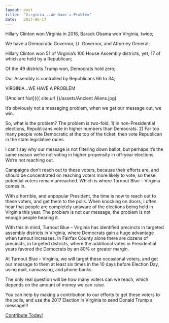 ```yaml
---
layout: post
title:  "Virginia...We Have a Problem"
date:   2017-06-17
---
```

Hillary Clinton won Virginia in 2016, Barack Obama won Virginia, twice;

We have a Democratic Governor, Lt. Governor, and Attorney General;

Hillary Clinton won 51 of Virginia’s 100 House Assembly districts, yet, 17 of which are held by a Republican;

Of the 49 districts Trump won, Democrats hold zero;

Our Assembly is controlled by Republicans 66 to 34;

VIRGINIA…WE HAVE A PROBLEM
<!--more-->

![Ancient Nut]({{ site.url }}/assets/Ancient Aliens.jpg)

It’s obviously not a messaging problem, when we get our message out, we win.

So, what is the problem? The problem is two-fold, 1) in non-Presidential elections, Republicans vote in higher numbers than Democrats.  2) Far too many people vote Democratic at the top of the ticket, then vote Republican in the state legislative races.

I can’t say why our message is not filtering down ballot, but perhaps it’s the same reason we’re not voting in higher propensity in off-year elections. We’re not reaching out.

Campaigns don’t reach out to these voters, because their efforts are, and should be concentrated on reaching voters more likely to vote, so these potential voters remain unreached. Which is where Turnout Blue – Virginia comes in.

With a horrible, and unpopular President, the time is now to reach out to these voters, and get them to the polls. When knocking on doors, I often hear that people are completely unaware of the elections being held in Virginia this year. The problem is not our message, the problem is not enough people hearing it.

With this in mind, Turnout Blue – Virginia has identified precincts in targeted assembly districts in Virginia, where Democrats gain a huge advantage when turnout increases.  In Fairfax County alone there are dozens of precincts, in targeted districts, where the additional votes in Presidential years favored the Democrats by an 80% or greater margin.

At Turnout Blue – Virginia, we will target these occasional voters, and get our message to them at least six times in the 10 days before Election Day, using mail, canvassing, and phone banks.  

The only real question will be how many voters can we reach, which depends on the amount of money we can raise. 

You can help by making a contribution to our efforts to get these voters to the polls, and use the 2017 Election in Virginia to send Donald Trump a message!!!

[Contribute Today!](http://actblue.com)




